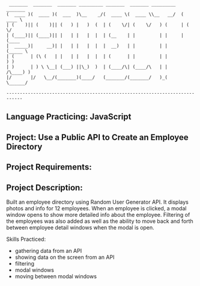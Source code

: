 ```
 _______  _______  _______ _________ _______  _______ _________   _______ 
(  ____ )(  ____ )(  ___  )\__    _/(  ____ \(  ____ \\__   __/  (  ____ \
| (    )|| (    )|| (   ) |   )  (  | (    \/| (    \/   ) (     | (    \/
| (____)|| (____)|| |   | |   |  |  | (__    | |         | |     | (____  
|  _____)|     __)| |   | |   |  |  |  __)   | |         | |     (_____ \ 
| (      | (\ (   | |   | |   |  |  | (      | |         | |           ) )
| )      | ) \ \__| (___) ||\_)  )  | (____/\| (____/\   | |     /\____) )
|/       |/   \__/(_______)(____/   (_______/(_______/   )_(     \______/ 
                                                                                   
----------------------------------------------------------------------------
```
## Language Practicing: JavaScript
## Project: Use a Public API to Create an Employee Directory
## Project Requirements:
## Project Description:
Built an employee directory using Random User Generator API. It displays photos and info for 12 employees. When an employee is clicked, a modal window opens to show more detailed info about the employee. Filtering of the employees was also added as well as the ability to move back and forth between employee detail windows when the modal is open.


Skills Practiced:
- gathering data from an API
- showing data on the screen from an API
- filtering
- modal windows
- moving between modal windows
